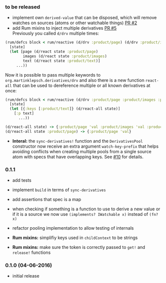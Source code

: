 ### to be released


- implement own `derived-value` that can be disposed, which will remove watches on sources (atoms or other watchable things) [PR #2](https://github.com/martinklepsch/derivatives/pull/2)
- add Rum mixins to inject multiple derivatives [PR #5](https://github.com/martinklepsch/derivatives/pull/5)  
  Previously you called `d/drv` multiple times:
```clojure
(rum/defcs block < rum/reactive (d/drv :product/page) (d/drv :product/images) (d/drv :product/text) 
  [state]
  (let [page (d/react state :product/page)
        images (d/react state :product/images)
        text (d/react state :product/text)] 
     ...))
```

Now it is possible to pass multiple keywords to `org.martinklepsch.derivatives/drv` and also there is a new function
`react-all` that can be used to dereference multiple or all known derivatives at once:

```clojure
(rum/defcs block < rum/reactive (d/drv :product/page :product/images :product/text)
  [state]
  (let [{:keys [:product/text]} (d/react-all state)]
    [:p text]
      ...))
```

```clojure
(d/react-all state) -> {:product/page 'val :product/images 'val :product/text 'val}
(d/react-all state :product/page) -> {:product/page 'val}
```

- **Interal:** the `sync-derivatives!` function and the
  `DerivativesPool` constructor now receive an extra argument
  `watch-key-prefix` that helps avoiding conflicts when creating
  multiple pools from a single source atom with specs that have
  overlapping keys. See
  [#10](https://github.com/martinklepsch/derivatives/issues/10) for
  details.

### 0.1.1

- add tests
- implement `build` in terms of `sync-derivatives`
- add assertions that spec is a map
- when checking if something is a function to use to derive a new
  value or if it is a source we now use `(implements? IWatchable x)`
  instead of `(fn? x)`
- refactor pooling implementation to allow testing of internals

- **Rum mixins:** simplifiy keys used in `childContext` to be strings
- **Rum mixins:** make sure the token is correctly passed to `get!` and `release!` functions

### 0.1.0 (04-06-2016)

- initial release
